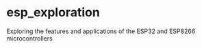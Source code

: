 # esp_exploration
Exploring the features and applications of the ESP32 and ESP8266 microcontrollers

